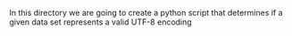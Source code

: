 In this directory we are going to create a python script that determines if a given data set represents a valid UTF-8 encoding